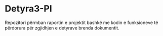 # Detyra3-PI
Repozitori përmban raportin e projektit bashkë me kodin e funksioneve të përdorura për zgjidhjen e detyrave brenda dokumentit.
